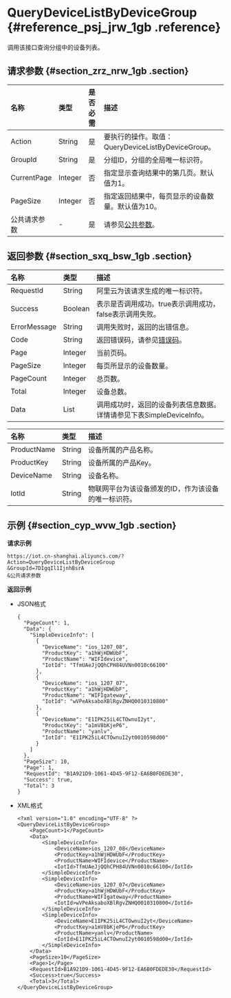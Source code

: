 # QueryDeviceListByDeviceGroup {#reference_psj_jrw_1gb .reference}

调用该接口查询分组中的设备列表。

## 请求参数 {#section_zrz_nrw_1gb .section}

|名称|类型|是否必需|描述|
|:-|:-|:---|:-|
|Action|String|是|要执行的操作。取值：QueryDeviceListByDeviceGroup。|
|GroupId|String|是|分组ID，分组的全局唯一标识符。|
|CurrentPage|Integer|否|指定显示查询结果中的第几页。默认值为1。|
|PageSize|Integer|否|指定返回结果中，每页显示的设备数量。默认值为10。|
|公共请求参数|-|是|请参见[公共参数](intl.zh-CN/云端开发指南/云端API参考/公共参数.md#)。|

## 返回参数 {#section_sxq_bsw_1gb .section}

|名称|类型|描述|
|:-|:-|:-|
|RequestId|String|阿里云为该请求生成的唯一标识符。|
|Success|Boolean|表示是否调用成功。true表示调用成功，false表示调用失败。|
|ErrorMessage|String|调用失败时，返回的出错信息。|
|Code|String|返回错误码，请参见[错误码](intl.zh-CN/云端开发指南/云端API参考/错误码.md#)。|
|Page|Integer|当前页码。|
|PageSize|Integer|每页所显示的设备数量。|
|PageCount|Integer|总页数。|
|Total|Integer|设备总数。|
|Data|List|调用成功时，返回的设备列表信息数据。详情请参见下表SimpleDeviceInfo。|

|名称|类型|描述|
|:-|:-|:-|
|ProductName|String|设备所属的产品名称。|
|ProductKey|String|设备所属的产品Key。|
|DeviceName|String|设备名称。|
|IotId|String|物联网平台为该设备颁发的ID，作为该设备的唯一标识符。|

## 示例 {#section_cyp_wvw_1gb .section}

**请求示例**

```
https://iot.cn-shanghai.aliyuncs.com/?Action=QueryDeviceListByDeviceGroup
&GroupId=7DIgqIl1IjnhBsrA
&公共请求参数
```

**返回示例**

-   JSON格式

    ```
    {
      "PageCount": 1,
      "Data": {
        "SimpleDeviceInfo": [
          {
            "DeviceName": "ios_1207_08",
            "ProductKey": "a1hWjHDWUbF",
            "ProductName": "WIFIdevice",
            "IotId": "TfmUAeJjQQhCPH84UVNn0010c66100"
          },
          {
            "DeviceName": "ios_1207_07",
            "ProductKey": "a1hWjHDWUbF",
            "ProductName": "WIFIgateway",
            "IotId": "wVPeAksaboXBlRgvZNHQ0010310800"
          },
          {
            "DeviceName": "E1IPK25iL4CTOwnuI2yt",
            "ProductKey": "a1mV8bKjeP6",
            "ProductName": "yanlv",
            "IotId": "E1IPK25iL4CTOwnuI2yt0010598d00"
          }
        ]
      },
      "PageSize": 10,
      "Page": 1,
      "RequestId": "B1A921D9-1061-4D45-9F12-EA6B0FDEDE30",
      "Success": true,
      "Total": 3
    }
    ```

-   XML格式

    ```
    <?xml version="1.0" encoding="UTF-8" ?>
    <QueryDeviceListByDeviceGroup>
    	<PageCount>1</PageCount>
    	<Data>
    		<SimpleDeviceInfo>
    			<DeviceName>ios_1207_08</DeviceName>
    			<ProductKey>a1hWjHDWUbF</ProductKey>
    			<ProductName>WIFIdevice</ProductName>
    			<IotId>TfmUAeJjQQhCPH84UVNn0010c66100</IotId>
    		</SimpleDeviceInfo>
    		<SimpleDeviceInfo>
    			<DeviceName>ios_1207_07</DeviceName>
    			<ProductKey>a1hWjHDWUbF</ProductKey>
    			<ProductName>WIFIgateway</ProductName>
    			<IotId>wVPeAksaboXBlRgvZNHQ0010310800</IotId>
    		</SimpleDeviceInfo>
    		<SimpleDeviceInfo>
    			<DeviceName>E1IPK25iL4CTOwnuI2yt</DeviceName>
    			<ProductKey>a1mV8bKjeP6</ProductKey>
    			<ProductName>yanlv</ProductName>
    			<IotId>E1IPK25iL4CTOwnuI2yt0010598d00</IotId>
    		</SimpleDeviceInfo>
    	</Data>
    	<PageSize>10</PageSize>
    	<Page>1</Page>
    	<RequestId>B1A921D9-1061-4D45-9F12-EA6B0FDEDE30</RequestId>
    	<Success>true</Success>
    	<Total>3</Total>
    </QueryDeviceListByDeviceGroup>
    ```


